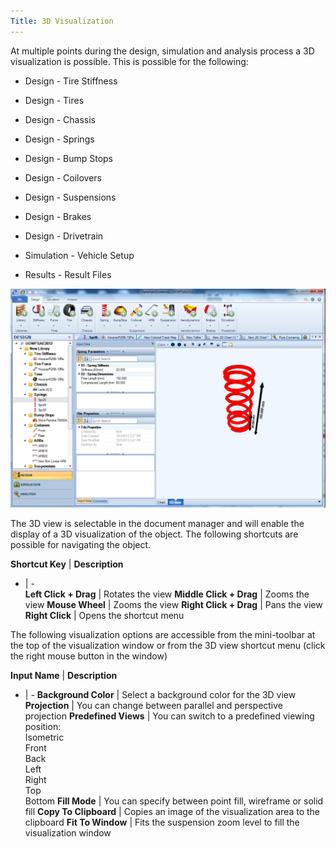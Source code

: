 ```yaml
---
Title: 3D Visualization
---
```


At multiple points during the design, simulation and analysis process a 3D visualization is possible. This is possible for the following:
 
* Design - Tire Stiffness

* Design - Tires

* Design - Chassis

* Design - Springs

* Design - Bump Stops

* Design - Coilovers

* Design - Suspensions

* Design - Brakes

* Design - Drivetrain

* Simulation - Vehicle Setup

* Results - Result Files

![3D Visualization](../img/3dvis.png)

The 3D view is selectable in the document manager and will enable the display of a 3D visualization of the object. The following shortcuts are possible for navigating the object.

__Shortcut Key__  |  __Description__
-  |  -		
__Left Click + Drag__  |  Rotates the view
__Middle Click + Drag__  |  Zooms the view
__Mouse Wheel__  |  Zooms the view
__Right Click + Drag__  |  Pans the view
__Right Click__  |  Opens the shortcut menu

The following visualization options are accessible from the mini-toolbar at the top of the visualization window or from the 3D view shortcut menu (click the right mouse button in the window)

__Input Name__  |  __Description__
-  |  -	
__Background Color__  |  Select a background color for the 3D view
__Projection__  |  You can change between parallel and perspective projection
__Predefined Views__  |  You can switch to a predefined viewing position:<br>Isometric<br>Front<br>Back<br>Left<br>Right<br>Top<br>Bottom
__Fill Mode__  |  You can specify between point fill, wireframe or solid fill
__Copy To Clipboard__  |  Copies an image of the visualization area to the clipboard
__Fit To Window__  |  Fits the suspension zoom level to fill the visualization window
